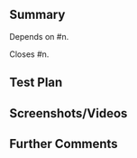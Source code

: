 <!-- Thanks for submitting a pull request! Please provide enough information so that others can review your pull request. -->

## Summary

<!-- Explain the **motivation** for making this change. What existing problem does the pull request solve? -->

<!-- If this pull request depends on another open pull request, be sure to link to that pull request. If not, delete the next line. -->
Depends on #n.

<!-- If this pull request fixes a bug or resolves a feature request, be sure to link to that issue. If not, delete the next line. -->
Closes #n.

## Test Plan

<!-- Demonstrate the code is solid. Example: The exact steps you followed to test it and their outcome. -->

## Screenshots/Videos

<!--- Add screenshots/videos if the pull request changes UI. If not, delete this entire section, including the title. -->

## Further Comments

<!--- Kick off a discussion about this change, if applicable. If not, delete this entire section, including the title. -->
